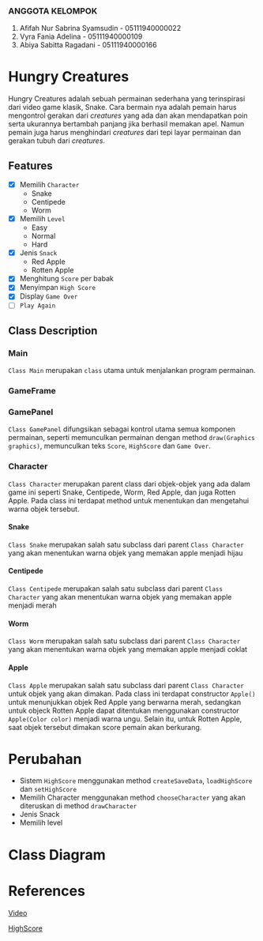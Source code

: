 ### ANGGOTA KELOMPOK
1. Afifah Nur Sabrina Syamsudin - 05111940000022
2. Vyra Fania Adelina - 05111940000109
3. Abiya Sabitta Ragadani - 05111940000166

# Hungry Creatures
Hungry Creatures adalah sebuah permainan sederhana yang terinspirasi dari video game klasik, Snake. Cara bermain nya adalah pemain harus mengontrol gerakan dari _creatures_ yang ada dan akan mendapatkan poin serta ukurannya bertambah panjang  jika berhasil memakan apel. Namun pemain juga harus menghindari _creatures_ dari tepi layar permainan dan gerakan tubuh dari _creatures_.

## Features
- [x] Memilih `Character`
  - Snake
  - Centipede
  - Worm
- [x] Memilih `Level`
  - Easy
  - Normal
  - Hard
- [x] Jenis `Snack`
  - Red Apple
  - Rotten Apple
- [x] Menghitung `Score` per babak
- [x] Menyimpan `High Score`
- [x] Display `Game Over`
- [ ] `Play Again`

## Class Description

### Main
`Class Main` merupakan `class` utama untuk menjalankan program permainan.

### GameFrame

### GamePanel
`Class GamePanel` difungsikan sebagai kontrol utama semua komponen permainan, seperti memunculkan permainan dengan method `draw(Graphics graphics)`, memunculkan teks `Score`, `HighScore` dan `Game Over`.

### Character
`Class Character` merupakan parent class dari objek-objek yang ada dalam game ini seperti Snake, Centipede, Worm, Red Apple, dan juga Rotten Apple. Pada class ini terdapat method untuk menentukan dan mengetahui warna objek tersebut.

#### Snake
`Class Snake` merupakan salah satu subclass dari parent `Class Character` yang akan menentukan warna objek yang memakan apple menjadi hijau

#### Centipede
`Class Centipede` merupakan salah satu subclass dari parent `Class Character` yang akan menentukan warna objek yang memakan apple menjadi merah

#### Worm
`Class Worm` merupakan salah satu subclass dari parent `Class Character` yang akan menentukan warna objek yang memakan apple menjadi coklat

#### Apple
`Class Apple` merupakan salah satu subclass dari parent `Class Character` untuk objek yang akan dimakan. Pada class ini terdapat constructor `Apple()` untuk menunjukkan objek Red Apple yang berwarna merah, sedangkan untuk objeck Rotten Apple dapat ditentukan menggunakan constructor `Apple(Color color)` menjadi warna ungu. Selain itu, untuk Rotten Apple, saat objek tersebut dimakan score pemain akan berkurang.

# Perubahan
- Sistem `HighScore` menggunakan method
```createSaveData```, ```loadHighScore``` dan ```setHighScore```
- Memilih Character menggunakan method ```chooseCharacter``` yang akan diteruskan di method ```drawCharacter```
- Jenis Snack
- Memilih level

# Class Diagram

# References
[Video](https://www.youtube.com/watch?v=bI6e6qjJ8JQ)

[HighScore](https://www.youtube.com/watch?v=qVDi7tk-P-g)
